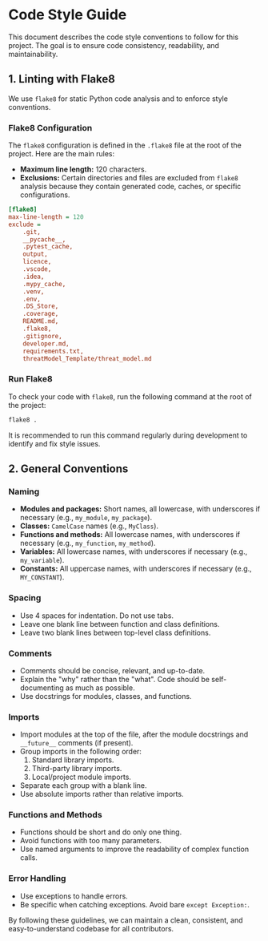 # Code Style Guide

This document describes the code style conventions to follow for this project. The goal is to ensure code consistency, readability, and maintainability.

## 1. Linting with Flake8

We use `flake8` for static Python code analysis and to enforce style conventions.

### Flake8 Configuration

The `flake8` configuration is defined in the `.flake8` file at the root of the project. Here are the main rules:

- **Maximum line length:** 120 characters.
- **Exclusions:** Certain directories and files are excluded from `flake8` analysis because they contain generated code, caches, or specific configurations.

```ini
[flake8]
max-line-length = 120
exclude =
    .git,
    __pycache__,
    .pytest_cache,
    output,
    licence,
    .vscode,
    .idea,
    .mypy_cache,
    .venv,
    .env,
    .DS_Store,
    .coverage,
    README.md,
    .flake8,
    .gitignore,
    developer.md,
    requirements.txt,
    threatModel_Template/threat_model.md
```

### Run Flake8

To check your code with `flake8`, run the following command at the root of the project:

```bash
flake8 .
```

It is recommended to run this command regularly during development to identify and fix style issues.

## 2. General Conventions

### Naming

- **Modules and packages:** Short names, all lowercase, with underscores if necessary (e.g., `my_module`, `my_package`).
- **Classes:** `CamelCase` names (e.g., `MyClass`).
- **Functions and methods:** All lowercase names, with underscores if necessary (e.g., `my_function`, `my_method`).
- **Variables:** All lowercase names, with underscores if necessary (e.g., `my_variable`).
- **Constants:** All uppercase names, with underscores if necessary (e.g., `MY_CONSTANT`).

### Spacing

- Use 4 spaces for indentation. Do not use tabs.
- Leave one blank line between function and class definitions.
- Leave two blank lines between top-level class definitions.

### Comments

- Comments should be concise, relevant, and up-to-date.
- Explain the "why" rather than the "what". Code should be self-documenting as much as possible.
- Use docstrings for modules, classes, and functions.

### Imports

- Import modules at the top of the file, after the module docstrings and `__future__` comments (if present).
- Group imports in the following order:
    1. Standard library imports.
    2. Third-party library imports.
    3. Local/project module imports.
- Separate each group with a blank line.
- Use absolute imports rather than relative imports.

### Functions and Methods

- Functions should be short and do only one thing.
- Avoid functions with too many parameters.
- Use named arguments to improve the readability of complex function calls.

### Error Handling

- Use exceptions to handle errors.
- Be specific when catching exceptions. Avoid bare `except Exception:`.

By following these guidelines, we can maintain a clean, consistent, and easy-to-understand codebase for all contributors.